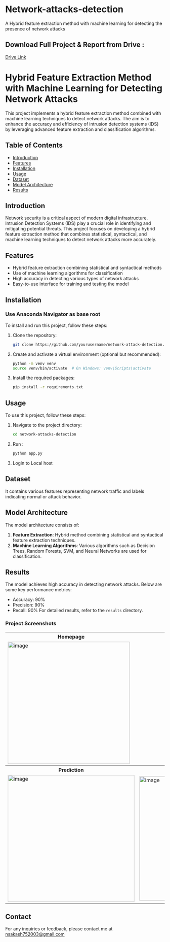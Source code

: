 # Network-attacks-detection
A Hybrid feature extraction method with machine learning for detecting the presence of network attacks

## Download  Full Project & Report from Drive : 
  [Drive Link](https://drive.google.com/file/d/1u_e5eiiS--mvURvy8EvVQaXX2AOQCDoQ/view?usp=sharing)

# Hybrid Feature Extraction Method with Machine Learning for Detecting Network Attacks

This project implements a hybrid feature extraction method combined with machine learning techniques to detect network attacks. The aim is to enhance the accuracy and efficiency of intrusion detection systems (IDS) by leveraging advanced feature extraction and classification algorithms.

## Table of Contents

- [Introduction](#introduction)
- [Features](#features)
- [Installation](#installation)
- [Usage](#usage)
- [Dataset](#dataset)
- [Model Architecture](#model-architecture)
- [Results](#results)
  
## Introduction

Network security is a critical aspect of modern digital infrastructure. Intrusion Detection Systems (IDS) play a crucial role in identifying and mitigating potential threats. This project focuses on developing a hybrid feature extraction method that combines statistical, syntactical, and machine learning techniques to detect network attacks more accurately.

## Features

- Hybrid feature extraction combining statistical and syntactical methods
- Use of machine learning algorithms for classification
- High accuracy in detecting various types of network attacks
- Easy-to-use interface for training and testing the model

## Installation
### Use Anaconda Navigator as base root
To install and run this project, follow these steps:

1. Clone the repository:
    ```sh
    git clone https://github.com/yourusername/network-attack-detection.git
    ```

2. Create and activate a virtual environment (optional but recommended):
    ```sh
    python -m venv venv
    source venv/bin/activate  # On Windows: venv\Scripts\activate
    ```

3. Install the required packages:
    ```sh
    pip install -r requirements.txt
    ```
    

## Usage

To use this project, follow these steps:

1. Navigate to the project directory:
    ```sh
    cd network-attacks-detection
    ```
2. Run :
   ```bash
   python app.py
   ```
3. Login to Local host 

## Dataset

It contains various features representing network traffic and labels indicating normal or attack behavior. 

## Model Architecture

The model architecture consists of:

1. **Feature Extraction**: Hybrid method combining statistical and syntactical feature extraction techniques.
2. **Machine Learning Algorithms**: Various algorithms such as Decision Trees, Random Forests, SVM, and Neural Networks are used for classification.

## Results

The model achieves high accuracy in detecting network attacks. Below are some key performance metrics:

- Accuracy: 90%
- Precision: 90%
- Recall: 90%
For detailed results, refer to the `results` directory.

### Project Screenshots
   <table>
     <tr>
       <th>Homepage</th>
       <th>Sign Up</th>
      <tr>
       <td><img width="385" alt="image" src="https://github.com/user-attachments/assets/fad66726-8c99-4015-a917-580e0a37a60e"></td>
       <td align="center"><img width="140" alt="image" src="https://github.com/user-attachments/assets/5a4af279-e6bd-4d06-bb2f-473769c24a8f" ></td>
      </tr>
     </tr>
     <tr>
       <th>Prediction</th>
       <th>Results</th>
     </tr>
     <tr>
       <td><img width="400" alt="image" src="https://github.com/user-attachments/assets/3f15b673-413d-47e7-b759-2086889dd15f"></td>
       <td><img width="392" alt="image" src="https://github.com/user-attachments/assets/06d54568-f392-403b-b24f-07d16dbf57f3"></td>
     </tr>
   </table>

## Contact

For any inquiries or feedback, please contact me at nsakash752003@gmail.com

